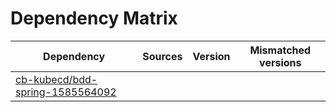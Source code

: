 # Dependency Matrix

Dependency | Sources | Version | Mismatched versions
---------- | ------- | ------- | -------------------
[cb-kubecd/bdd-spring-1585564092](https://github.com/cb-kubecd/bdd-spring-1585564092.git) |  | []() | 
